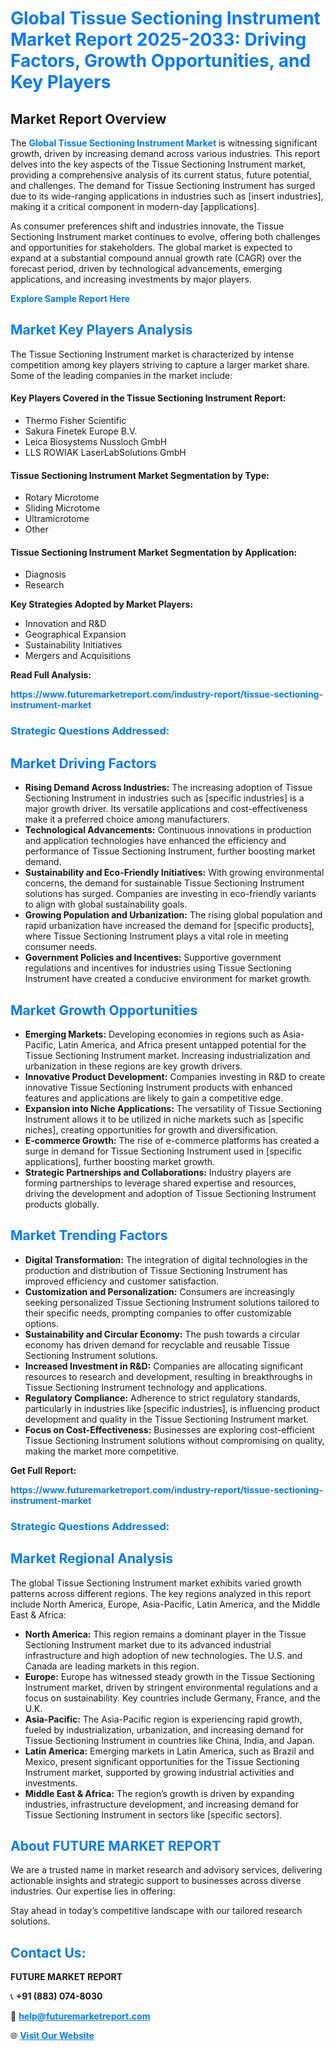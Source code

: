 <h1 style="color: #007BFF;">Global Tissue Sectioning Instrument Market Report 2025-2033: Driving Factors, Growth Opportunities, and Key Players</h1>

<section id="overview">
<h2>Market Report Overview</h2>
<p>The <a href="https://www.futuremarketreport.com/industry-report/tissue-sectioning-instrument-market" style="color: #007BFF; text-decoration: none;"><strong>Global Tissue Sectioning Instrument Market</strong></a> is witnessing significant growth, driven by increasing demand across various industries. This report delves into the key aspects of the Tissue Sectioning Instrument market, providing a comprehensive analysis of its current status, future potential, and challenges. The demand for Tissue Sectioning Instrument has surged due to its wide-ranging applications in industries such as [insert industries], making it a critical component in modern-day [applications].</p>
<p>As consumer preferences shift and industries innovate, the Tissue Sectioning Instrument market continues to evolve, offering both challenges and opportunities for stakeholders. The global market is expected to expand at a substantial compound annual growth rate (CAGR) over the forecast period, driven by technological advancements, emerging applications, and increasing investments by major players.</p>
</section>

<section id="overview">
<p><a href="https://www.futuremarketreport.com/request-sample/reportId=77764" style="color: #007BFF; text-decoration: none;"><strong>Explore Sample Report Here</strong></a></p>
</section>

<section id="key-players">
<h2 style="color: #007BFF;">Market Key Players Analysis</h2>
<p>The Tissue Sectioning Instrument market is characterized by intense competition among key players striving to capture a larger market share. Some of the leading companies in the market include:</p>
<h4>Key Players Covered in the Tissue Sectioning Instrument Report:</h4>
<ul><li>Thermo Fisher Scientific</li><li>Sakura Finetek Europe B.V.</li><li>Leica Biosystems Nussloch GmbH</li><li>LLS ROWIAK LaserLabSolutions GmbH</li></ul>
<h4>Tissue Sectioning Instrument Market Segmentation by Type:</h4>
<ul><li>Rotary Microtome</li><li>Sliding Microtome</li><li>Ultramicrotome</li><li>Other</li></ul>

<h4>Tissue Sectioning Instrument Market Segmentation by Application:</h4>
<ul><li>Diagnosis</li><li>Research</li></ul>
<p><strong>Key Strategies Adopted by Market Players:</strong></p>
<ul>
<li>Innovation and R&D</li>
<li>Geographical Expansion</li>
<li>Sustainability Initiatives</li>
<li>Mergers and Acquisitions</li>
</ul>
</section>

<section>
<p><strong>Read Full Analysis: </strong></p><a href="https://www.futuremarketreport.com/industry-report/tissue-sectioning-instrument-market" style="color: #007BFF; text-decoration: none;"><strong>https://www.futuremarketreport.com/industry-report/tissue-sectioning-instrument-market</strong></a>
<h3 style="color: #007BFF;">Strategic Questions Addressed:</h3>
</section>

<section id="driving-factors">
<h2 style="color: #007BFF;">Market Driving Factors</h2>
<ul>
<li><strong>Rising Demand Across Industries:</strong> The increasing adoption of Tissue Sectioning Instrument in industries such as [specific industries] is a major growth driver. Its versatile applications and cost-effectiveness make it a preferred choice among manufacturers.</li>
<li><strong>Technological Advancements:</strong> Continuous innovations in production and application technologies have enhanced the efficiency and performance of Tissue Sectioning Instrument, further boosting market demand.</li>
<li><strong>Sustainability and Eco-Friendly Initiatives:</strong> With growing environmental concerns, the demand for sustainable Tissue Sectioning Instrument solutions has surged. Companies are investing in eco-friendly variants to align with global sustainability goals.</li>
<li><strong>Growing Population and Urbanization:</strong> The rising global population and rapid urbanization have increased the demand for [specific products], where Tissue Sectioning Instrument plays a vital role in meeting consumer needs.</li>
<li><strong>Government Policies and Incentives:</strong> Supportive government regulations and incentives for industries using Tissue Sectioning Instrument have created a conducive environment for market growth.</li>
</ul>
</section>

<section id="growth-opportunities">
<h2 style="color: #007BFF;">Market Growth Opportunities</h2>
<ul>
<li><strong>Emerging Markets:</strong> Developing economies in regions such as Asia-Pacific, Latin America, and Africa present untapped potential for the Tissue Sectioning Instrument market. Increasing industrialization and urbanization in these regions are key growth drivers.</li>
<li><strong>Innovative Product Development:</strong> Companies investing in R&D to create innovative Tissue Sectioning Instrument products with enhanced features and applications are likely to gain a competitive edge.</li>
<li><strong>Expansion into Niche Applications:</strong> The versatility of Tissue Sectioning Instrument allows it to be utilized in niche markets such as [specific niches], creating opportunities for growth and diversification.</li>
<li><strong>E-commerce Growth:</strong> The rise of e-commerce platforms has created a surge in demand for Tissue Sectioning Instrument used in [specific applications], further boosting market growth.</li>
<li><strong>Strategic Partnerships and Collaborations:</strong> Industry players are forming partnerships to leverage shared expertise and resources, driving the development and adoption of Tissue Sectioning Instrument products globally.</li>
</ul>
</section>

<section id="trending-factors">
<h2 style="color: #007BFF;">Market Trending Factors</h2>
<ul>
<li><strong>Digital Transformation:</strong> The integration of digital technologies in the production and distribution of Tissue Sectioning Instrument has improved efficiency and customer satisfaction.</li>
<li><strong>Customization and Personalization:</strong> Consumers are increasingly seeking personalized Tissue Sectioning Instrument solutions tailored to their specific needs, prompting companies to offer customizable options.</li>
<li><strong>Sustainability and Circular Economy:</strong> The push towards a circular economy has driven demand for recyclable and reusable Tissue Sectioning Instrument solutions.</li>
<li><strong>Increased Investment in R&D:</strong> Companies are allocating significant resources to research and development, resulting in breakthroughs in Tissue Sectioning Instrument technology and applications.</li>
<li><strong>Regulatory Compliance:</strong> Adherence to strict regulatory standards, particularly in industries like [specific industries], is influencing product development and quality in the Tissue Sectioning Instrument market.</li>
<li><strong>Focus on Cost-Effectiveness:</strong> Businesses are exploring cost-efficient Tissue Sectioning Instrument solutions without compromising on quality, making the market more competitive.</li>
</ul>
</section>

<section>
<p><strong>Get Full Report: </strong></p><a href="https://www.futuremarketreport.com/industry-report/tissue-sectioning-instrument-market" style="color: #007BFF; text-decoration: none;"><strong>https://www.futuremarketreport.com/industry-report/tissue-sectioning-instrument-market</strong></a>
<h3 style="color: #007BFF;">Strategic Questions Addressed:</h3>
</section>


<section id="regional-analysis">
<h2 style="color: #007BFF;">Market Regional Analysis</h2>
<p>The global Tissue Sectioning Instrument market exhibits varied growth patterns across different regions. The key regions analyzed in this report include North America, Europe, Asia-Pacific, Latin America, and the Middle East & Africa:</p>
<ul>
<li><strong>North America:</strong> This region remains a dominant player in the Tissue Sectioning Instrument market due to its advanced industrial infrastructure and high adoption of new technologies. The U.S. and Canada are leading markets in this region.</li>
<li><strong>Europe:</strong> Europe has witnessed steady growth in the Tissue Sectioning Instrument market, driven by stringent environmental regulations and a focus on sustainability. Key countries include Germany, France, and the U.K.</li>
<li><strong>Asia-Pacific:</strong> The Asia-Pacific region is experiencing rapid growth, fueled by industrialization, urbanization, and increasing demand for Tissue Sectioning Instrument in countries like China, India, and Japan.</li>
<li><strong>Latin America:</strong> Emerging markets in Latin America, such as Brazil and Mexico, present significant opportunities for the Tissue Sectioning Instrument market, supported by growing industrial activities and investments.</li>
<li><strong>Middle East & Africa:</strong> The region’s growth is driven by expanding industries, infrastructure development, and increasing demand for Tissue Sectioning Instrument in sectors like [specific sectors].</li>
</ul>
</section>

<footer>
<h2 style="color: #007BFF;">About FUTURE MARKET REPORT</h2>
<p>We are a trusted name in market research and advisory services, delivering actionable insights and strategic support to businesses across diverse industries. Our expertise lies in offering:</p>

<p>Stay ahead in today’s competitive landscape with our tailored research solutions.</p>

<h2 style="color: #007BFF;">Contact Us:</h2>
<p><strong>FUTURE MARKET REPORT</strong></p>
<p>📞 <strong>+91 (883) 074-8030</strong></p>
<p>📧 <strong><a href="mailto:help@futuremarketreport.com" style="color: #007BFF;">help@futuremarketreport.com</a></strong></p>
<p>🌐 <strong><a href="https://www.futuremarketreport.com/" style="color: #007BFF;">Visit Our Website</a></strong></p>
</footer>